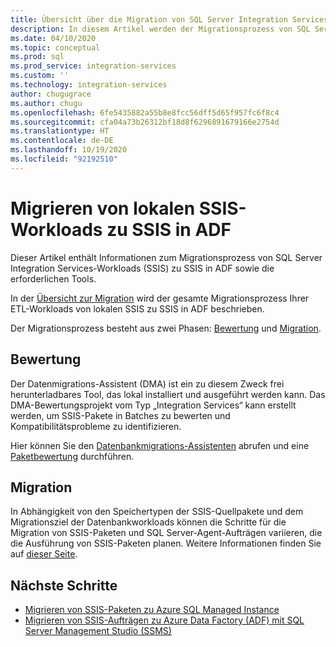 ```yaml
---
title: Übersicht über die Migration von SQL Server Integration Services zu Azure | Microsoft-Dokumentation
description: In diesem Artikel werden der Migrationsprozess von SQL Server Integration Services zu Azure sowie die dafür erforderlichen Tools beschrieben.
ms.date: 04/10/2020
ms.topic: conceptual
ms.prod: sql
ms.prod_service: integration-services
ms.custom: ''
ms.technology: integration-services
author: chugugrace
ms.author: chugu
ms.openlocfilehash: 6fe5435882a55b8e8fcc56dff5d65f957fc6f8c4
ms.sourcegitcommit: cfa04a73b26312bf18d8f6296891679166e2754d
ms.translationtype: HT
ms.contentlocale: de-DE
ms.lasthandoff: 10/19/2020
ms.locfileid: "92192510"
---
```

# <a name="migrate-on-premises-ssis-workloads-to-ssis-in-adf"></a>Migrieren von lokalen SSIS-Workloads zu SSIS in ADF

Dieser Artikel enthält Informationen zum Migrationsprozess von SQL Server Integration Services-Workloads (SSIS) zu SSIS in ADF sowie die erforderlichen Tools.

In der [Übersicht zur Migration](/azure/data-factory/scenario-ssis-migration-overview) wird der gesamte Migrationsprozess Ihrer ETL-Workloads von lokalen SSIS zu SSIS in ADF beschrieben.

Der Migrationsprozess besteht aus zwei Phasen: [Bewertung](/azure/data-factory/scenario-ssis-migration-overview#assessment) und [Migration](/azure/data-factory/scenario-ssis-migration-overview#migration).

## <a name="assessment"></a>Bewertung

Der Datenmigrations-Assistent (DMA) ist ein zu diesem Zweck frei herunterladbares Tool, das lokal installiert und ausgeführt werden kann. Das DMA-Bewertungsprojekt vom Typ „Integration Services“ kann erstellt werden, um SSIS-Pakete in Batches zu bewerten und Kompatibilitätsprobleme zu identifizieren.

Hier können Sie den [Datenbankmigrations-Assistenten](../../dma/dma-overview.md) abrufen und eine [Paketbewertung](../../dma/dma-assess-ssis.md) durchführen.

## <a name="migration"></a>Migration

In Abhängigkeit von den Speichertypen der SSIS-Quellpakete und dem Migrationsziel der Datenbankworkloads können die Schritte für die Migration von SSIS-Paketen und SQL Server-Agent-Aufträgen variieren, die die Ausführung von SSIS-Paketen planen. Weitere Informationen finden Sie auf [dieser Seite](/azure/data-factory/scenario-ssis-migration-overview#migration).

## <a name="next-steps"></a>Nächste Schritte

- [Migrieren von SSIS-Paketen zu Azure SQL Managed Instance](/azure/dms/how-to-migrate-ssis-packages-managed-instance)
- [Migrieren von SSIS-Aufträgen zu Azure Data Factory (ADF) mit SQL Server Management Studio (SSMS)](/azure/data-factory/how-to-migrate-ssis-job-ssms)